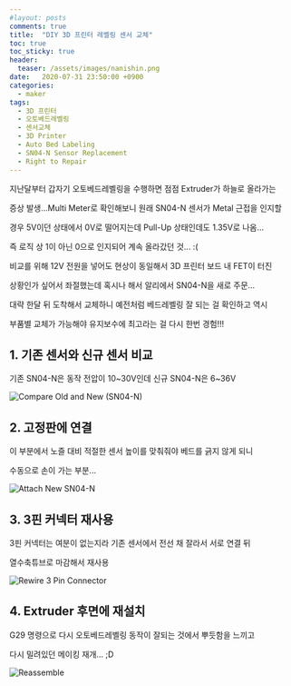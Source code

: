 ```yaml
---
#layout: posts
comments: true
title:  "DIY 3D 프린터 레벨링 센서 교체"
toc: true
toc_sticky: true
header:
  teaser: /assets/images/nanishin.png
date:   2020-07-31 23:50:00 +0900
categories:
  - maker
tags:
  - 3D 프린터
  - 오토베드레벨링
  - 센서교체
  - 3D Printer
  - Auto Bed Labeling
  - SN04-N Sensor Replacement
  - Right to Repair
---
```

지난달부터 갑자기 오토베드레벨링을 수행하면 점점 Extruder가 하늘로 올라가는

증상 발생...Multi Meter로 확인해보니 원래 SN04-N 센서가 Metal 근접을 인지할

경우 5V이던 상태에서 0V로 떨어지는데 Pull-Up 상태인데도 1.35V로 나옴...

즉 로직 상 1이 아닌 0으로 인지되어 계속 올라갔던 것... :(

비교를 위해 12V 전원을 넣어도 현상이 동일해서 3D 프린터 보드 내 FET이 터진

상황인가 싶어서 좌절했는데 혹시나 해서 알리에서 SN04-N을 새로 주문...

대략 한달 뒤 도착해서 교체하니 예전처럼 베드레벨링 잘 되는 걸 확인하고 역시

부품별 교체가 가능해야 유지보수에 최고라는 걸 다시 한번 경험!!!

## 1. 기존 센서와 신규 센서 비교

기존 SN04-N은 동작 전압이 10~30V인데 신규 SN04-N은 6~36V

![Compare Old and New (SN04-N)](/assets/images/20200726_201734.png)

## 2. 고정판에 연결

이 부분에서 노즐 대비 적절한 센서 높이를 맞춰줘야 베드를 긁지 않게 되니

수동으로 손이 가는 부분...

![Attach New SN04-N](/assets/images/20200729_214413.png)

## 3. 3핀 커넥터 재사용

3핀 커넥터는 여분이 없는지라 기존 센서에서 전선 채 잘라서 서로 연결 뒤

열수축튜브로 마감해서 재사용

![Rewire 3 Pin Connector](/assets/images/20200729_214609.png)

## 4. Extruder 후면에 재설치

G29 명령으로 다시 오토베드레벨링 동작이 잘되는 것에서 뿌듯함을 느끼고

다시 밀려있던 메이킹 재개... ;D

![Reassemble](/assets/images/20200731_214703.png)

